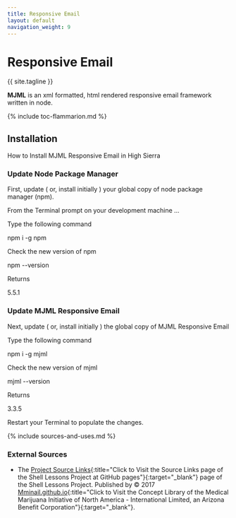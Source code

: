 ```yaml
---
title: Responsive Email
layout: default
navigation_weight: 9
---
```

# Responsive Email

{{ site.tagline }}

**MJML** is an xml formatted, html rendered responsive email framework written in node.

{% include toc-flammarion.md %}

## Installation

How to Install MJML Responsive Email in High Sierra

### Update Node Package Manager

First, update  ( or, install initially ) your global copy of node package manager (npm).

From the Terminal prompt on your development machine ...

Type the following command

npm i -g npm

Check the new version of npm

npm --version

Returns

5.5.1

### Update MJML Responsive Email

Next, update ( or, install initially ) the global copy of MJML Responsive Email

Type the following command

npm i -g mjml

Check the new version of mjml

mjml --version

Returns

3.3.5

Restart your Terminal to populate the changes.

{% include sources-and-uses.md %}

### External Sources

- The [Project Source Links](https://mminail.github.io/Shell/Source-Shell-Links.htm){:title="Click to Visit the Source Links page of the Shell Lessons Project at GitHub pages"}{:target="_blank"} page of the Shell Lessons Project. Published by © 2017 [Mminail.github.io](https://mminail.github.io/){:title="Click to Visit the Concept Library of the Medical Marijuana Initiative of North America - International Limited, an Arizona Benefit Corporation"}{:target="_blank"}.
